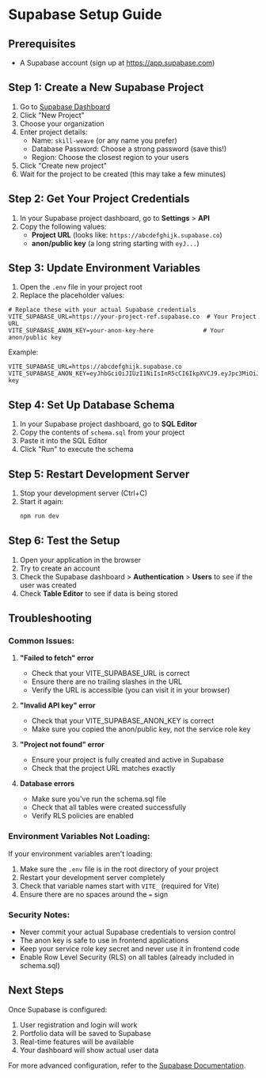 # Supabase Setup Guide

## Prerequisites
- A Supabase account (sign up at https://app.supabase.com)

## Step 1: Create a New Supabase Project

1. Go to [Supabase Dashboard](https://app.supabase.com)
2. Click "New Project"
3. Choose your organization
4. Enter project details:
   - Name: `skill-weave` (or any name you prefer)
   - Database Password: Choose a strong password (save this!)
   - Region: Choose the closest region to your users
5. Click "Create new project"
6. Wait for the project to be created (this may take a few minutes)

## Step 2: Get Your Project Credentials

1. In your Supabase project dashboard, go to **Settings** > **API**
2. Copy the following values:
   - **Project URL** (looks like: `https://abcdefghijk.supabase.co`)
   - **anon/public key** (a long string starting with `eyJ...`)

## Step 3: Update Environment Variables

1. Open the `.env` file in your project root
2. Replace the placeholder values:

```env
# Replace these with your actual Supabase credentials
VITE_SUPABASE_URL=https://your-project-ref.supabase.co  # Your Project URL
VITE_SUPABASE_ANON_KEY=your-anon-key-here              # Your anon/public key
```

Example:
```env
VITE_SUPABASE_URL=https://abcdefghijk.supabase.co
VITE_SUPABASE_ANON_KEY=eyJhbGciOiJIUzI1NiIsInR5cCI6IkpXVCJ9.eyJpc3MiOiJzdXBhYmFzZSIsInJlZiI6ImFiY2RlZmdoaWprIiwicm9sZSI6ImFub24iLCJpYXQiOjE2NzA5MjU5NDYsImV4cCI6MTk4NjUwMTk0Nn0.example-key
```

## Step 4: Set Up Database Schema

1. In your Supabase project dashboard, go to **SQL Editor**
2. Copy the contents of `schema.sql` from your project
3. Paste it into the SQL Editor
4. Click "Run" to execute the schema

## Step 5: Restart Development Server

1. Stop your development server (Ctrl+C)
2. Start it again:
   ```bash
   npm run dev
   ```

## Step 6: Test the Setup

1. Open your application in the browser
2. Try to create an account
3. Check the Supabase dashboard > **Authentication** > **Users** to see if the user was created
4. Check **Table Editor** to see if data is being stored

## Troubleshooting

### Common Issues:

1. **"Failed to fetch" error**
   - Check that your VITE_SUPABASE_URL is correct
   - Ensure there are no trailing slashes in the URL
   - Verify the URL is accessible (you can visit it in your browser)

2. **"Invalid API key" error**
   - Check that your VITE_SUPABASE_ANON_KEY is correct
   - Make sure you copied the anon/public key, not the service role key

3. **"Project not found" error**
   - Ensure your project is fully created and active in Supabase
   - Check that the project URL matches exactly

4. **Database errors**
   - Make sure you've run the schema.sql file
   - Check that all tables were created successfully
   - Verify RLS policies are enabled

### Environment Variables Not Loading:

If your environment variables aren't loading:

1. Make sure the `.env` file is in the root directory of your project
2. Restart your development server completely
3. Check that variable names start with `VITE_` (required for Vite)
4. Ensure there are no spaces around the `=` sign

### Security Notes:

- Never commit your actual Supabase credentials to version control
- The anon key is safe to use in frontend applications
- Keep your service role key secret and never use it in frontend code
- Enable Row Level Security (RLS) on all tables (already included in schema.sql)

## Next Steps

Once Supabase is configured:
1. User registration and login will work
2. Portfolio data will be saved to Supabase
3. Real-time features will be available
4. Your dashboard will show actual user data

For more advanced configuration, refer to the [Supabase Documentation](https://supabase.com/docs).
